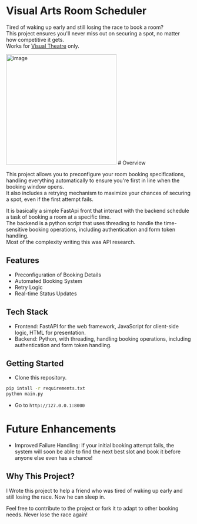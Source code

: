 # Visual Arts Room Scheduler
Tired of waking up early and still losing the race to book a room?\
This project ensures you'll never miss out on securing a spot, no matter how competitive it gets.\
Works for [Visual Theatre](https://students.visualtheatre.co.il/) only.

<img width="300" alt="image" src="https://github.com/dror-ziv/visual-theater-room-scheduler/assets/84446205/ec834cdf-e882-4503-b497-b0f4066591a5">
# Overview

This project allows you to preconfigure your room booking specifications, handling everything automatically to ensure you're first in line when the booking window opens.\
It also includes a retrying mechanism to maximize your chances of securing a spot, even if the first attempt fails.

It is basically a simple FastApi front that interact with the backend schedule a task of booking a room at a specific time.\
The backend is a python script that uses threading to handle the time-sensitive booking operations, including authentication and form token handling.\
Most of the complexity writing this was API research.


## Features
* Preconfiguration of Booking Details
* Automated Booking System
* Retry Logic
* Real-time Status Updates

## Tech Stack
* Frontend: FastAPI for the web framework, JavaScript for client-side logic, HTML for presentation.
* Backend: Python, with threading, handling booking operations, including authentication and form token handling.


## Getting Started

* Clone this repository.
```bash
pip intall -r requirements.txt
python main.py
```
* Go to `http://127.0.0.1:8000`

# Future Enhancements
* Improved Failure Handling: If your initial booking attempt fails, the system will soon be able to find the next best slot and book it before anyone else even has a chance!
## Why This Project?
I Wrote this project to help a friend who was tired of waking up early and still losing the race.
Now he can sleep in.

Feel free to contribute to the project or fork it to adapt to other booking needs. Never lose the race again!


